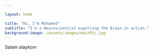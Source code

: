 ```yaml
---

layout: home

title: "Hi, I'm Mohamed"
subtitle: "I'm a Neuroscientist expolring the Brain in action." 
background-image: /assets/images/mainPic.jpg
---
```


Salam alaykom
